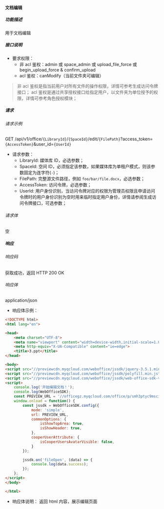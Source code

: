 #### 文档编辑

##### 功能描述

用于文档编辑

##### 接口说明

- 要求权限：
    - 非 acl 鉴权：admin 或 space_admin 或 upload_file_force 或 begin_upload_force & confirm_upload
    - acl 鉴权：canModify（当前文件夹可编辑）

> 非 acl 鉴权是指当前用户对所有文件的操作权限，详情可参考生成访问令牌接口；
> acl 鉴权是通过共享授权接口给指定用户，以文件夹为单位授予的权限，详情可参考角色授权模块；

##### 请求

###### 请求示例  

GET /api/v1/office/`{LibraryId}`/`{SpaceId}`/edit/`{FilePath}`?access_token=`{AccessToken}`&user_id=`{UserId}`

- 请求参数：
    - LibraryId: 媒体库 ID，必选参数；
    - SpaceId: 空间 ID，必须指定该参数，如果媒体库为单租户模式，则该参数固定为连字符(`-`)；
    - FilePath: 完整源文件路径，例如 `foo/bar/file.docx`，必选参数；
    - AccessToken: 访问令牌，必选参数；
    - UserId: 用户身份识别，当访问令牌对应的权限为管理员权限且申请访问令牌时的用户身份识别为空时用来临时指定用户身份，详情请参阅生成访问令牌接口，可选参数；

###### 请求体

空

##### 响应

###### 响应码

获取成功，返回 HTTP 200 OK

###### 响应体

application/json

- 响应体示例：

```html
<!DOCTYPE html>
<html lang="en">

<head>
    <meta charset="UTF-8">
    <meta name="viewport" content="width=device-width,initial-scale=1.0,maximum-scale=1.0,user-scalable=no">
    <meta http-equiv="X-UA-Compatible" content="ie=edge">
    <title>3.ppt</title>
</head>

<body>
<script src="//previewcdn.myqcloud.com/weboffice/jssdk/jquery-3.5.1.min.js"></script>
<script src="//previewcdn.myqcloud.com/weboffice/jssdk/polyfill.min.js"></script>
<script src="//previewcdn.myqcloud.com/weboffice/jssdk/web-office-sdk-v1.1.5.umd.js"></script>
<script>
    console.log('开始编辑文档！');
    console.log(WebOfficeSDK);
    const PREVIEW_URL = '//officegz.myqcloud.com/office/p/smh3ptyc9mscifdi-550438?_w_provider_token=xxxx';
    window.onload = function() {
        const jssdk = WebOfficeSDK.config({
            mode: 'simple',
            url: PREVIEW_URL,
            commonOptions: {
                isShowTopArea: true,
                isShowHeader: true,
            },
            cooperUserAttribute: {
                isCooperUsersAvatarVisible: false,
            }
        });

        jssdk.on('fileOpen', (data) => {
            console.log(data.success);
        });
    };
</script>
</body>

</html>
```

- 响应体说明： 返回 html 内容，展示编辑页面

